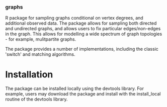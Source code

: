 ### graphs
R package for sampling graphs conditional on vertex degrees, and additional observed data. The package allows for sampling both directed and undirected graphs, and allows users to fix particular edges/non-edges in the graph. This allows for modelling a wide spectrum of graph topologies - for example, mulitpartite graphs. 

The package provides a number of implementations, including the classic 'switch' and matching algorithms.

# Installation

The package can be installed locally using the devtools library. For example, users may download the package and install with the install_local routine of the devtools library.





